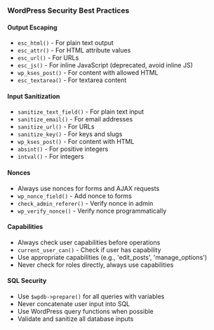 ### WordPress Security Best Practices

#### Output Escaping
- `esc_html()` - For plain text output
- `esc_attr()` - For HTML attribute values
- `esc_url()` - For URLs
- `esc_js()` - For inline JavaScript (deprecated, avoid inline JS)
- `wp_kses_post()` - For content with allowed HTML
- `esc_textarea()` - For textarea content

#### Input Sanitization
- `sanitize_text_field()` - For plain text input
- `sanitize_email()` - For email addresses
- `sanitize_url()` - For URLs
- `sanitize_key()` - For keys and slugs
- `wp_kses_post()` - For content with HTML
- `absint()` - For positive integers
- `intval()` - For integers

#### Nonces
- Always use nonces for forms and AJAX requests
- `wp_nonce_field()` - Add nonce to forms
- `check_admin_referer()` - Verify nonce in admin
- `wp_verify_nonce()` - Verify nonce programmatically

#### Capabilities
- Always check user capabilities before operations
- `current_user_can()` - Check if user has capability
- Use appropriate capabilities (e.g., 'edit_posts', 'manage_options')
- Never check for roles directly, always use capabilities

#### SQL Security
- Use `$wpdb->prepare()` for all queries with variables
- Never concatenate user input into SQL
- Use WordPress query functions when possible
- Validate and sanitize all database inputs